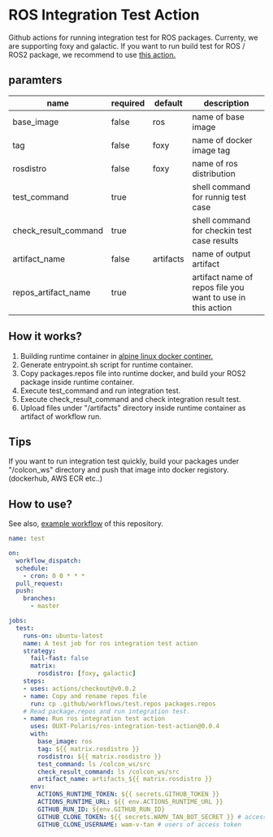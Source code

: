 # ROS Integration Test Action

Github actions for running integration test for ROS packages.
Currenty, we are supporting foxy and galactic.
If you want to run build test for ROS / ROS2 package, we recommend to use [this action.](https://github.com/ros-tooling/action-ros-ci)

## paramters

|         name         | required |  default  |                        description                         |
| -------------------- | -------- | --------- | ---------------------------------------------------------- |
| base_image           | false    | ros       | name of base image                                         |
| tag                  | false    | foxy      | name of docker image tag                                   |
| rosdistro            | false    | foxy      | name of ros distribution                                   |
| test_command         | true     |           | shell command for runnig test case                         |
| check_result_command | true     |           | shell command for checkin test case results                |
| artifact_name        | false    | artifacts | name of output artifact                                    |
| repos_artifact_name  | true     |           | artifact name of repos file you want to use in this action |

## How it works?
1. Building runtime container in [alpine linux docker continer.](https://github.com/OUXT-Polaris/ros-integration-test-action/blob/master/Dockerfile)
2. Generate entrypoint.sh script for runtime container.
3. Copy packages.repos file into runtime docker, and build your ROS2 package inside runtime container.
4. Execute test_command and run integration test.
5. Execute check_result_command and check integration result test.
6. Upload files under "/artifacts" directory inside runtime container as artifact of workflow run.

## Tips
If you want to run integration test quickly, build your packages under "/colcon_ws" directory and push that image into docker registory. (dockerhub, AWS ECR etc..)

## How to use?

See also, [example workflow](https://github.com/OUXT-Polaris/ros-integration-test-action/blob/master/.github/workflows/test.yaml) of this repository.

```yaml
name: test

on:
  workflow_dispatch:
  schedule:
    - cron: 0 0 * * *
  pull_request:
  push:
    branches:
      - master

jobs:
  test:
    runs-on: ubuntu-latest
    name: A test job for ros integration test action
    strategy:
      fail-fast: false
      matrix:
        rosdistro: [foxy, galactic]
    steps:
    - uses: actions/checkout@v0.0.2
    - name: Copy and rename repos file
      run: cp .github/workflows/test.repos packages.repos
    # Read package.repos and run integration test.
    - name: Run ros integration test action
      uses: OUXT-Polaris/ros-integration-test-action@0.0.4
      with:
        base_image: ros
        tag: ${{ matrix.rosdistro }}
        rosdistro: ${{ matrix.rosdistro }}
        test_command: ls /colcon_ws/src
        check_result_command: ls /colcon_ws/src
        artifact_name: artifacts_${{ matrix.rosdistro }}
      env:
        ACTIONS_RUNTIME_TOKEN: ${{ secrets.GITHUB_TOKEN }} 
        ACTIONS_RUNTIME_URL: ${{ env.ACTIONS_RUNTIME_URL }}
        GITHUB_RUN_ID: ${env.GITHUB_RUN_ID}
        GITHUB_CLONE_TOKEN: ${{ secrets.WAMV_TAN_BOT_SECRET }} # access token for cloning your package in private repository.
        GITHUB_CLONE_USERNAME: wam-v-tan # users of access token
```